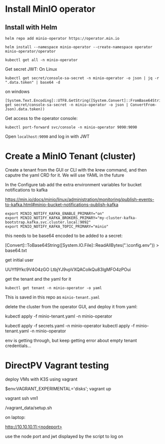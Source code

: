 # Install MinIO operator

## Install with Helm

```
helm repo add minio-operator https://operator.min.io

helm install --namespace minio-operator --create-namespace operator minio-operator/operator

kubectl get all -n minio-operator
```

Get secret JWT:
On Linux
```
kubectl get secret/console-sa-secret -n minio-operator -o json | jq -r ".data.token" | base64 -d
```
on windows
```
[System.Text.Encoding]::UTF8.GetString([System.Convert]::FromBase64String((kubectl get secret/console-sa-secret -n minio-operator -o json | ConvertFrom-Json).data.token))
```

Get access to the operator console:

```
kubectl port-forward svc/console -n minio-operator 9090:9090
```

Open `localhost:9090` and log in with JWT

# Create a MinIO Tenant (cluster)

Create a tenant from the GUI or CLI with the krew command, and then caputre the yaml CRD for it. We will use YAML in the future

In the Configure tab add the extra environment variables for bucket notifications to kafka

https://min.io/docs/minio/linux/administration/monitoring/publish-events-to-kafka.html#minio-bucket-notifications-publish-kafka

```
export MINIO_NOTIFY_KAFKA_ENABLE_PRIMARY="on"
export MINIO_NOTIFY_KAFKA_BROKERS_PRIMARY="my-cluster-kafka-bootstrap.kafka.svc.cluster.local:9092"
export MINIO_NOTIFY_KAFKA_TOPIC_PRIMARY="minio"
```

this needs to be base64 encoded to be added to a secret:

[Convert]::ToBase64String([System.IO.File]::ReadAllBytes(".\config.env")) > base64.txt

get initial user

UUYf9Ykc9V4O4zGO
LtbjYJ9vpVXQAColkQu83lgMFO4zPOui

get the tenant and the yaml for it

```
kubectl get tenant -n minio-operator -o yaml
```

This is saved in this repo as `minio-tenant.yaml`

delete the cluster from the operator GUI, and deploy it from yaml:

kubectl apply -f minio-tenant.yaml -n minio-operator



kubectl apply -f secrets.yaml -n minio-operator
kubectl apply -f minio-tenant.yaml -n minio-operator

env is getting through, but keep getting error about empty tenant credentials...


# DirectPV Vagrant testing

deploy VMs with K3S using vagrant

$env:VAGRANT_EXPERIMENTAL='disks'; vagrant up    

vagrant ssh vm1

/vagrant_data/setup.sh

on laptop:

http://10.10.10.11:<nodeport>

use the node port and jwt displayed by the script to log on
